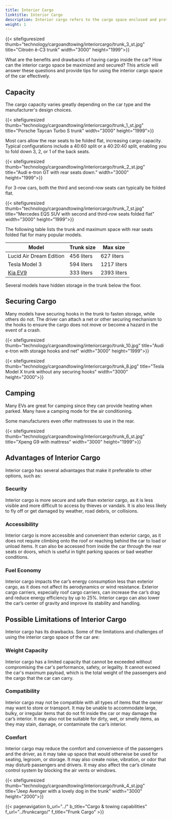 ```yaml
---
title: Interior Cargo
linktitle: Interior Cargo
description: Interior cargo refers to the cargo space enclosed and protected by the car's body and windows. Internal cargo can vary depending on the model and the car's configuration.
weight: 1
---
```

<!-- markdownlint-disable MD033 -->

{{< sitefiguresized thumb="technology/cargoandtowing/interiorcargo/trunk_3_st.jpg" title="Citroën ë-C3 trunk" width="3000" height="1999">}}

What are the benefits and drawbacks of having cargo inside the car? How can the interior cargo space be maximized and secured? This article will answer these questions and provide tips for using the interior cargo space of the car effectively.

## Capacity

The cargo capacity varies greatly depending on the car type and the manufacturer's design choices.

{{< sitefiguresized thumb="technology/cargoandtowing/interiorcargo/trunk_1_st.jpg" title="Porsche Taycan Turbo S trunk" width="3000" height="1999">}}

Most cars allow the rear seats to be folded flat, increasing cargo capacity. Typical configurations include a 40:60 split or a 40:20:40 split, enabling you to fold down 3, 2, or 1 of the back seats.

{{< sitefiguresized thumb="technology/cargoandtowing/interiorcargo/trunk_2_st.jpg" title="Audi e-tron GT with rear seats down." width="3000" height="1999">}}

For 3-row cars, both the third and second-row seats can typically be folded flat.

{{< sitefiguresized thumb="technology/cargoandtowing/interiorcargo/trunk_7_st.jpg" title="Mercedes EQS SUV with second and third-row seats folded flat" width="3000" height="1999">}}

The following table lists the trunk and maximum space with rear seats folded flat for many popular models.

<table class="table table-striped">
<thead>
    <tr>
        <th>Model</th>
        <th>Trunk size</th>
        <th>Max size</th>
    </tr>
</thead>
<tbody>
    <tr>
        <td>Lucid Air Dream Edition</td>
        <td>456 liters</td>
        <td>627 liters</td>
    </tr>
    <tr>
        <td>Tesla Model 3</td>
        <td>594 liters</td>
        <td>1217 liters</td>
    </tr>
    <tr>
        <td><a href="../../../models/kia/ev9/">Kia EV9</a></td>
        <td>333 liters</td>
        <td>2393 liters</td>
    </tr>
</tbody>
</table>

Several models have hidden storage in the trunk below the floor.

## Securing Cargo

Many models have securing hooks in the trunk to fasten storage, while others do not. The driver can attach a net or other securing mechanism to the hooks to ensure the cargo does not move or become a hazard in the event of a crash.

{{< sitefiguresized thumb="technology/cargoandtowing/interiorcargo/trunk_10.jpg" title="Audi e-tron with storage hooks and net" width="3000" height="1999">}}

{{< sitefiguresized thumb="technology/cargoandtowing/interiorcargo/trunk_8.jpg" title="Tesla Model X trunk without any securing hooks" width="3000" height="2000">}}

## Camping

Many EVs are great for camping since they can provide heating when parked. Many have a camping mode for the air conditioning.

Some manufacturers even offer mattresses to use in the rear.

{{< sitefiguresized thumb="technology/cargoandtowing/interiorcargo/trunk_6_st.jpg" title="Xpeng G9 with mattress" width="3000" height="1999">}}

## Advantages of Interior Cargo

Interior cargo has several advantages that make it preferable to other options, such as:

### Security

Interior cargo is more secure and safe than exterior cargo, as it is less visible and more difficult to access by thieves or vandals. It is also less likely to fly off or get damaged by weather, road debris, or collisions.

### Accessibility

Interior cargo is more accessible and convenient than exterior cargo, as it does not require climbing onto the roof or reaching behind the car to load or unload items. It can also be accessed from inside the car through the rear seats or doors, which is useful in tight parking spaces or bad weather conditions.

### Fuel Economy

Interior cargo impacts the car’s energy consumption less than exterior cargo, as it does not affect its aerodynamics or wind resistance. Exterior cargo carriers, especially roof cargo carriers, can increase the car’s drag and reduce energy efficiency by up to 25%. Interior cargo can also lower the car’s center of gravity and improve its stability and handling.

## Possible Limitations of Interior Cargo

Interior cargo has its drawbacks. Some of the limitations and challenges of using the interior cargo space of the car are:

### Weight Capacity

Interior cargo has a limited capacity that cannot be exceeded without compromising the car's performance, safety, or legality. It cannot exceed the car's maximum payload, which is the total weight of the passengers and the cargo that the car can carry.

### Compatibility

Interior cargo may not be compatible with all types of items that the owner may want to store or transport. It may be unable to accommodate large, bulky, or irregular items that do not fit inside the car or may damage the car’s interior. It may also not be suitable for dirty, wet, or smelly items, as they may stain, damage, or contaminate the car’s interior.

### Comfort

Interior cargo may reduce the comfort and convenience of the passengers and the driver, as it may take up space that would otherwise be used for seating, legroom, or storage. It may also create noise, vibration, or odor that may disturb passengers and drivers. It may also affect the car’s climate control system by blocking the air vents or windows.

{{< sitefiguresized thumb="technology/cargoandtowing/interiorcargo/trunk_4_st.jpg" title="Jeep Avenger with a lovely dog in the trunk" width="3000" height="2000">}}

{{< pagenavigation b_url="../" b_title="Cargo & towing capabilities" f_url="../frunkcargo/" f_title="Frunk Cargo" >}}